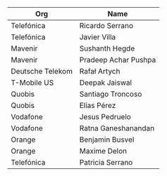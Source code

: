 | Org                    | Name                                                |
| -----------------------| ----------------------------------------------------|
| Telefónica | Ricardo Serrano |
| Telefónica | Javier Villa |
| Mavenir | Sushanth Hegde
| Mavenir | Pradeep Achar Pushpa|
| Deutsche Telekom | Rafał Artych |
| T-Mobile US | Deepak Jaiswal |
| Quobis | Santiago Troncoso |
| Quobis | Elías Pérez |
| Vodafone | Jesus Pedruelo |
| Vodafone | Ratna Ganeshanandan |
| Orange | Benjamin Busvel |
| Orange | Maxime Delon |
| Telefónica | Patricia Serrano |
